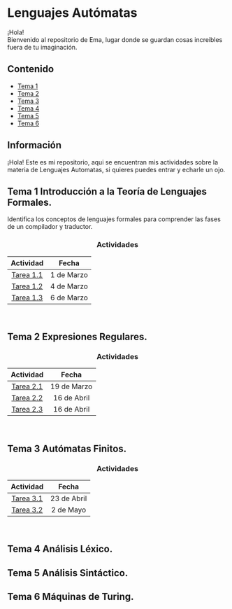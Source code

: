 # Lenguajes Autómatas

¡Hola! <br>Bienvenido al repositorio de Ema, lugar donde se guardan cosas increibles fuera de tu imaginación.

## Contenido

- [Tema 1](#tema-1-introducción-a-la-teoría-de-lenguajes-formales)
- [Tema 2](#tema-2-expresiones-regulares)
- [Tema 3](#tema-3-autómatas-finitos)
- [Tema 4](#tema-4-análisis-léxico)
- [Tema 5](#tema-5-análisis-sintáctico)
- [Tema 6](#tema-6-máquinas-de-turing)

## Información

¡Hola! Este es mi repositorio, aqui se encuentran mis actividades sobre la materia de Lenguajes Automatas, si quieres puedes entrar y echarle un ojo.  

## Tema 1 Introducción a la Teoría de Lenguajes Formales.

Identifica los conceptos de lenguajes formales para comprender las fases de un compilador y traductor.

<div align=center>

### Actividades

| Actividad |  Fecha | 
|:--------------:|:--------------:|
| [Tarea 1.1](https://github.com/Emasaurio/Lenguajes-Aut-matas/blob/master/Lenguajes%20Automatas/Tema%201/Actividad%201.1.pdf)    | 1 de Marzo   | 
| [Tarea 1.2](https://github.com/Emasaurio/Lenguajes-Aut-matas/blob/master/Lenguajes%20Automatas/Tema%201/Actividad%201.2.pdf)    | 4 de Marzo   | 
| [Tarea 1.3](https://github.com/Emasaurio/Lenguajes-Aut-matas/blob/master/Lenguajes%20Automatas/Tema%201/Actividad%201.3.pdf)    | 6 de Marzo   | 
</div><br>

## Tema 2 Expresiones Regulares.

<div align=center>

### Actividades

| Actividad |  Fecha | 
|:--------------:|:--------------:|
| [Tarea 2.1](https://github.com/Emasaurio/Lenguajes-Aut-matas/blob/master/Lenguajes%20Automatas/Tema%202/Tarea%202.1.pdf)    | 19 de Marzo   | 
| [Tarea 2.2](https://github.com/Emasaurio/Lenguajes-Aut-matas/tree/master/Lenguajes%20Automatas/Tema%202/Tarea%202.2)    | 16 de Abril   | 
| [Tarea 2.3](https://github.com/Emasaurio/Lenguajes-Aut-matas/blob/master/Lenguajes%20Automatas/Tema%202/Tarea%202.3.pdf)    | 16 de Abril   | 
</div><br>

## Tema 3 Autómatas Finitos.
<div align=center>

### Actividades

| Actividad |  Fecha | 
|:--------------:|:--------------:|
| [Tarea 3.1](https://github.com/Emasaurio/Lenguajes-Aut-matas/blob/master/Lenguajes%20Automatas/Tema%203/Tarea%203.1.pdf)    | 23 de Abril   | 
| [Tarea 3.2](https://github.com/Emasaurio/Lenguajes-Aut-matas/blob/master/Lenguajes%20Automatas/Tema%203/Tarea%203.2.pdf)    | 2 de Mayo   | 

</div><br>

## Tema 4 Análisis Léxico.

## Tema 5 Análisis Sintáctico.

## Tema 6 Máquinas de Turing.
